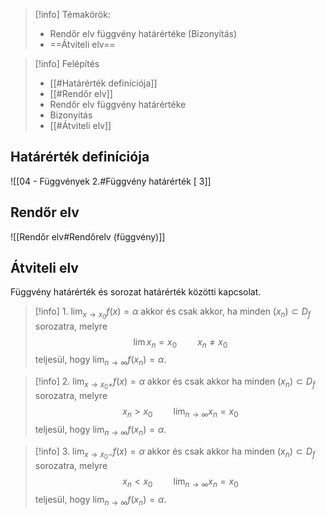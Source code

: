 > [!info] Témakörök:
> - Rendőr elv függvény határértéke (Bizonyítás)
> - ==Átviteli elv==

> [!info] Felépítés
> - [[#Határérték definíciója]]
> - [[#Rendőr elv]]
> - Rendőr elv függvény határértéke
> - Bizonyítás
> - [[#Átviteli elv]]

## Határérték definíciója
![[04 - Függvények 2.#Függvény határérték [ 3]]
## Rendőr elv
![[Rendőr elv#Rendőrelv (függvény)]]
## Átviteli elv
Függvény határérték és sorozat határérték közötti kapcsolat.
> [!info] 1.
> $\lim_{x\to x_0}f(x)=\alpha$ akkor és csak akkor, ha minden $(x_n)\subset D_f$ sorozatra, melyre
> $$\lim x_n=x_0\quad\quad x_n≠x_0$$
> teljesül, hogy $\lim_{n\to\infty}f(x_n)=\alpha$.

> [!info] 2.
> $\lim_{x\to x_0+}f(x)=\alpha$ akkor és csak akkor ha minden $(x_n)\subset D_f$ sorozatra, melyre
> $$x_n>x_0\quad\quad\lim_{n\to\infty}x_n=x_0$$
> teljesül, hogy $\lim_{n\to\infty}f(x_n)=\alpha$.

> [!info] 3.
> $\lim_{x\to x_0-}f(x)=\alpha$ akkor és csak akkor ha minden $(x_n)\subset D_f$ sorozatra, melyre
> $$x_n<x_0\quad\quad\lim_{n\to\infty}x_n=x_0$$
> teljesül, hogy $\lim_{n\to\infty}f(x_n)=\alpha$.

